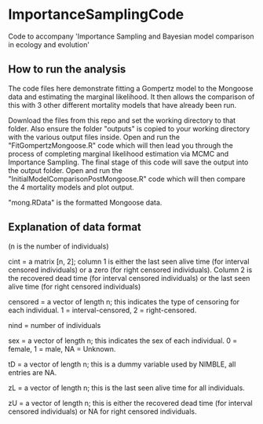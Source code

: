 # ImportanceSamplingCode
Code to accompany 'Importance Sampling and Bayesian model comparison in ecology and evolution'

## How to run the analysis

The code files here demonstrate fitting a Gompertz model to the Mongoose data and estimating the marginal likelihood. It then allows the comparison of this with 3 other different mortality models that have already been run.

Download the files from this repo and set the working directory to that folder. Also ensure the folder "outputs" is copied to your working directory with the various output files inside.
Open and run the "FitGompertzMongoose.R" code which will then lead you through the process of completing marginal likelihood estimation via MCMC and Importance Sampling. The final stage of this code will save the output into the output folder.
Open and run the "InitialModelComparisonPostMongoose.R" code which will then compare the 4 mortality models and plot output.

"mong.RData" is the formatted Mongoose data.

## Explanation of data format
(n is the number of individuals)

cint = a matrix [n, 2]; column 1 is either the last seen alive time (for interval censored individuals) or a zero (for right censored individuals). Column 2 is the recovered dead time (for interval censored individuals) or the last seen alive time (for right censored individuals)

censored = a vector of length n; this indicates the type of censoring for each individual. 1 = interval-censored, 2 = right-censored.

nind = number of individuals

sex = a vector of length n; this indicates the sex of each individual. 0 = female, 1 = male, NA = Unknown.

tD = a vector of length n; this is a dummy variable used by NIMBLE, all entries are NA.

zL = a vector of length n; this is the last seen alive time for all individuals.

zU = a vector of length n; this is either the recovered dead time (for interval censored individuals) or NA for right censored individuals.

